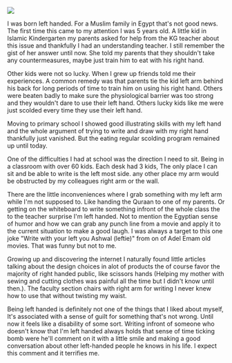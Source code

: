 ![](/public/IMG_20200913_195203.jpg)

I was born left handed. For a Muslim family in Egypt that's not good news. The
first time this came to my attention I was 5 years old. A little kid in Islamic
Kindergarten my parents asked for help from the KG teacher about this issue and
thankfully I had an understanding teacher. I still remember the gist of her
answer until now. She told my parents that they shouldn't take any
countermeasures, maybe just train him to eat with his right hand.

Other kids were not so lucky. When I grew up friends told me their experiences.
A common remedy was that parents tie the kid left arm behind his back for long
periods of time to train him on using his right hand. Others were beaten badly
to make sure the physiological barrier was too strong and they wouldn't dare to
use their left hand. Others lucky kids like me were just scolded every time they
use their left hand.

Moving to primary school I showed good illustrating skills with my left hand and
the whole argument of trying to write and draw with my right hand thankfully
just vanished. But the eating regular scolding program remained up until today.

One of the difficulties I had at school was the direction I need to sit. Being
in a classroom with over 60 kids. Each desk had 3 kids, The only place I can sit
and be able to write is the left most side. any other place my arm would be
obstructed by my colleagues right arm or the wall.

There are the little inconveniences where I grab something with my left arm while
I'm not supposed to. Like handing the Quraan to one of my parents. Or getting on
the whiteboard to write something infront of the whole class the to the teacher
surprise I'm left handed. Not to mention the Egyptian sense of humor and how we
can grab any punch line from a movie and apply it to the current situation to
make a good laugh. I was always a target to this one joke "Write with your left
you Ashwal (leftie)" from on of Adel Emam old movies. That was funny but not to
me.

Growing up and discovering the internet I naturally found little articles
talking about the design choices in alot of products the of course favor the
majority of right handed public, like scissors hands (Helping my mother with
sewing and cutting clothes was painful all the time but I didn't know until
then.). The faculty section chairs with right arm for writing I never knew how
to use that without twisting my waist.

Being left handed is definitely not one of the things that I liked about myself,
It's associated with a sense of guilt for something that's not wrong. Until now
it feels like a disability of some sort. Writing infront of someone who doesn't
know that I'm left handed always holds that sense of time ticking bomb were
he'll comment on it with a little smile and making a good conversation
about other left-handed people he knows in his life. I expect this comment and
it terrifies me.
